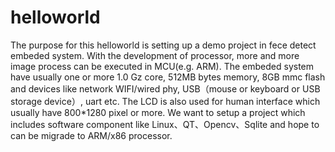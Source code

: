 # helloworld
   The purpose for this helloworld is setting up a demo project in fece detect embeded system. With the development of processor, more and more image process can be executed in MCU(e.g. ARM). The embeded system have usually one or more 1.0 Gz core, 512MB bytes memory, 8GB mmc flash and devices like network WIFI/wired phy, USB（mouse or keyboard or USB storage device）,  uart etc. The LCD is also used for human interface which usually have 800*1280 pixel or more.
   We want to setup a project which includes software component like Linux、QT、Opencv、Sqlite and hope to can be migrade to ARM/x86 processor.
